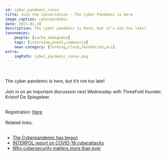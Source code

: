 ```yaml
---
id: cyber_pandemic_convo
title: Join the Conversation - The Cyber Pandemic is Here
image_caption: cyberpandemic
date: 2021-01-28
description: The cyber pandemic is here, but it’s not too late!
taxonomies:
    people: [sacha_obeegadoo]
    tags: [interview,event,community]
    news-category: [farming,cloud,foundation,aci]
extra:
    imgPath: cyber_pandemic_convo.png
---
```

<br/>
<br/>
The cyber pandemic is here, but it’s not too late!
<br/>
<br/>
Join in on an important discussion next Wednesday with ThreeFold founder, Kristof De Spiegeleer.
<br/>
<br/>

Registration: [Here](https://swiss-social.com/events/)
<br/>
<br/>
Related links:
<br/>
<br/>

- [The Cyberpandemic has begun](https://www.youtube.com/watch?v=oe3y-OdNSsw)
- [INTERPOL report on COVID-19 cyberattacks](https://www.interpol.int/en/News-and-Events/News/2020/INTERPOL-report-shows-alarming-rate-of-cyberattacks-during-COVID-19)
- [Why cybersecurity matters more than ever](https://www.gcsp.ch/global-insights/why-cybersecurity-matters-more-ever-during-coronavirus-pandemic)